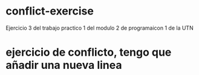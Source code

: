 # conflict-exercise
Ejercicio 3 del trabajo practico 1 del modulo 2 de programaicon 1 de la UTN

# ejercicio de conflicto, tengo que añadir una nueva linea
